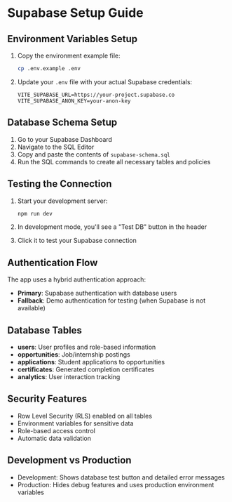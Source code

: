 # Supabase Setup Guide

## Environment Variables Setup

1. Copy the environment example file:
   ```bash
   cp .env.example .env
   ```

2. Update your `.env` file with your actual Supabase credentials:
   ```env
   VITE_SUPABASE_URL=https://your-project.supabase.co
   VITE_SUPABASE_ANON_KEY=your-anon-key
   ```

## Database Schema Setup

1. Go to your Supabase Dashboard
2. Navigate to the SQL Editor
3. Copy and paste the contents of `supabase-schema.sql`
4. Run the SQL commands to create all necessary tables and policies

## Testing the Connection

1. Start your development server:
   ```bash
   npm run dev
   ```

2. In development mode, you'll see a "Test DB" button in the header
3. Click it to test your Supabase connection

## Authentication Flow

The app uses a hybrid authentication approach:
- **Primary**: Supabase authentication with database users
- **Fallback**: Demo authentication for testing (when Supabase is not available)

## Database Tables

- **users**: User profiles and role-based information
- **opportunities**: Job/internship postings
- **applications**: Student applications to opportunities
- **certificates**: Generated completion certificates
- **analytics**: User interaction tracking

## Security Features

- Row Level Security (RLS) enabled on all tables
- Environment variables for sensitive data
- Role-based access control
- Automatic data validation

## Development vs Production

- Development: Shows database test button and detailed error messages
- Production: Hides debug features and uses production environment variables